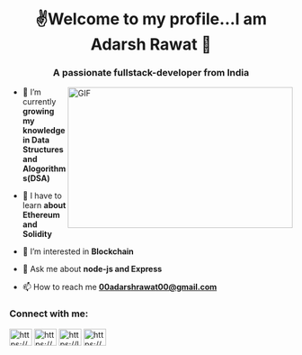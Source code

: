 <h1 align="center"> ✌️Welcome to my profile...I am Adarsh Rawat 🫰</h1>
<h3 align="center">A passionate fullstack-developer from India</h3>

<img align="right" alt="GIF" src="https://camo.githubusercontent.com/5ddf73ad3a205111cf8c686f687fc216c2946a75005718c8da5b837ad9de78c9/68747470733a2f2f7468756d62732e6766796361742e636f6d2f4576696c4e657874446576696c666973682d736d616c6c2e676966" width="400px" height="250" />

- 🔭 I’m currently **growing my knowledge in Data Structures and Alogorithms(DSA)**

- 🌱 I have to learn **about Ethereum and Solidity**

- 👯 I’m interested in **Blockchain**

- 💬 Ask me about **node-js and Express**

- 📫 How to reach me **00adarshrawat00@gmail.com**

<h3 align="left">Connect with me:</h3>
<p align="left">
<a href="[https://linkedin.com/in/https://www.linkedin.com/in/adarsh-rawat-238301214/](https://www.linkedin.com/in/adarsh-rawat-238301214/)" target="blank"><img align="center" src="https://raw.githubusercontent.com/rahuldkjain/github-profile-readme-generator/master/src/images/icons/Social/linked-in-alt.svg" alt="https://www.linkedin.com/in/adarsh-rawat-238301214/" height="30" width="40" /></a>
<a href="https://instagram.com/https://www.instagram.com/iadarshrawat/" target="blank"><img align="center" src="https://raw.githubusercontent.com/rahuldkjain/github-profile-readme-generator/master/src/images/icons/Social/instagram.svg" alt="https://www.instagram.com/iadarshrawat/" height="30" width="40" /></a>
<a href="https://www.leetcode.com/https://leetcode.com/adarsh_rawat/" target="blank"><img align="center" src="https://raw.githubusercontent.com/rahuldkjain/github-profile-readme-generator/master/src/images/icons/Social/leet-code.svg" alt="https://leetcode.com/adarsh_rawat/" height="30" width="40" /></a>
<a href="https://auth.geeksforgeeks.org/user/https://auth.geeksforgeeks.org/user/00adarshrawat00/practice" target="blank"><img align="center" src="https://raw.githubusercontent.com/rahuldkjain/github-profile-readme-generator/master/src/images/icons/Social/geeks-for-geeks.svg" alt="https://auth.geeksforgeeks.org/user/00adarshrawat00/practice" height="30" width="40" /></a>
</p>
